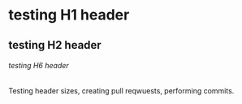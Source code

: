 # testing H1 header #
## testing H2 header ##

###### testing H6 header ######





Testing header sizes, creating pull reqwuests, performing commits. 
